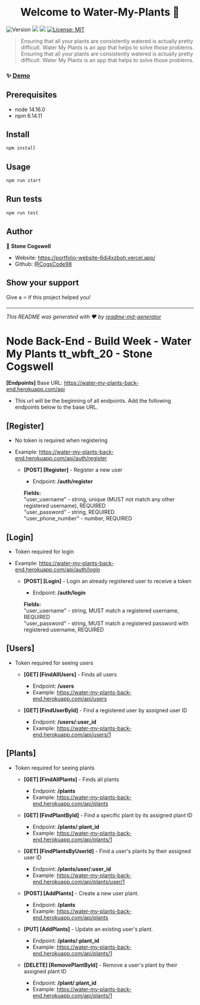 <h1 align="center">Welcome to Water-My-Plants 👋</h1>
<p>
  <img alt="Version" src="https://img.shields.io/badge/version-1.0.0-blue.svg?cacheSeconds=2592000" />
  <img src="https://img.shields.io/badge/node-14.16.0-blue.svg" />
  <img src="https://img.shields.io/badge/npm-6.14.11-blue.svg" />
  <a href="#" target="_blank">
    <img alt="License: MIT" src="https://img.shields.io/badge/License-MIT-yellow.svg" />
  </a>
</p>

> Ensuring that all your plants are consistently watered is actually pretty difficult. Water My Plants is an app that helps to solve those problems. Ensuring that all your plants are consistently watered is actually pretty difficult. Water My Plants is an app that helps to solve those problems.

### ✨ [Demo](https://vigorous-ptolemy-caed18.netlify.app/)

## Prerequisites

- node 14.16.0
- npm 6.14.11

## Install

```sh
npm install
```

## Usage

```sh
npm run start
```

## Run tests

```sh
npm run test
```

## Author

👤 **Stone Cogswell**

* Website: https://portfolio-website-6di4xzboh.vercel.app/
* Github: [@CogsCode98](https://github.com/CogsCode98)

## Show your support

Give a ⭐️ if this project helped you!

***
_This README was generated with ❤️ by [readme-md-generator](https://github.com/kefranabg/readme-md-generator)_

# Node Back-End - Build Week - Water My Plants tt_wbft_20 - Stone Cogswell

**[Endpoints]** Base URL: https://water-my-plants-back-end.herokuapp.com/api

- This url will be the beginning of all endpoints. Add the following endpoints below to the base URL.

## [Register]

- No token is required when registering
- Example: https://water-my-plants-back-end.herokuapp.com/api/auth/register

  - **[POST] [Register]** - Register a new user </br>

    - Endpoint: **/auth/register**

    **Fields:** </br>
    "user_username" - string, unique (MUST not match any other registered username), REQUIRED </br>
    "user_password" - string, REQUIRED </br>
    "user_phone_number" - number, REQUIRED </br>

## [Login]

- Token required for login
- Example: https://water-my-plants-back-end.herokuapp.com/api/auth/login

  - **[POST] [Login]** - Login an already registered user to receive a token </br>

    - Endpoint: **/auth/login**

    **Fields:** </br>
    "user_username" - string, MUST match a registered username, REQUIRED </br>
    "user_password" - string, MUST match a registered password with registered username, REQUIRED </br>

## [Users]

- Token required for seeing users

  - **[GET] [FindAllUsers]** - Finds all users </br>

    - Endpoint: **/users**
    - Example: https://water-my-plants-back-end.herokuapp.com/api/users

  - **[GET] [FindUserById]** - Find a registered user by assigned user ID </br>
    - Endpoint: **/users/:user_id**
    - Example: https://water-my-plants-back-end.herokuapp.com/api/users/1

## [Plants]

- Token required for seeing plants

  - **[GET] [FindAllPlants]** - Finds all plants </br>

    - Endpoint: **/plants**
    - Example: https://water-my-plants-back-end.herokuapp.com/api/plants

  - **[GET] [FindPlantById]** - Find a specific plant by its assigned plant ID </br>

    - Endpoint: **/plants/:plant_id**
    - Example: https://water-my-plants-back-end.herokuapp.com/api/plants/1

  - **[GET] [FindPlantsByUserId]** - Find a user's plants by their assigned user ID </br>

    - Endpoint: **/plants/user/:user_id**
    - Example: https://water-my-plants-back-end.herokuapp.com/api/plants/user/1

  - **[POST] [AddPlants]** - Create a new user plant. </br>

    - Endpoint: **/plants**
    - Example: https://water-my-plants-back-end.herokuapp.com/api/plants

  - **[PUT] [AddPlants]** - Update an existing user's plant. </br>

    - Endpoint: **/plants/:plant_id**
    - Example: https://water-my-plants-back-end.herokuapp.com/api/plants/1

  - **[DELETE] [RemovePlantById]** - Remove a user's plant by their assigned plant ID </br>

    - Endpoint: **/plant/:plant_id**
    - Example: https://water-my-plants-back-end.herokuapp.com/api/plants/1
